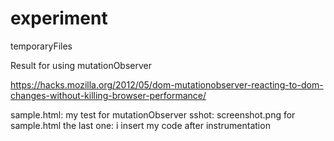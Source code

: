 # experiment
temporaryFiles


Result for using mutationObserver

https://hacks.mozilla.org/2012/05/dom-mutationobserver-reacting-to-dom-changes-without-killing-browser-performance/

sample.html: my test for mutationObserver
sshot: screenshot.png for sample.html
the last one: i insert my code after instrumentation

